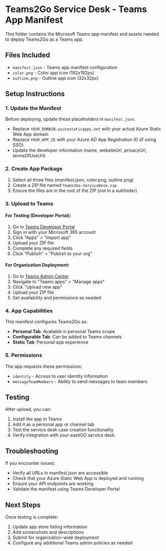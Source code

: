 # Teams2Go Service Desk - Teams App Manifest

This folder contains the Microsoft Teams app manifest and assets needed to deploy Teams2Go as a Teams app.

## Files Included

- `manifest.json` - Teams app manifest configuration
- `color.png` - Color app icon (192x192px)
- `outline.png` - Outline app icon (32x32px)

## Setup Instructions

### 1. Update the Manifest
Before deploying, update these placeholders in `manifest.json`:

- Replace `YOUR_DOMAIN.azurestaticapps.net` with your actual Azure Static Web App domain
- Replace `YOUR_APP_ID` with your Azure AD App Registration ID (if using SSO)
- Update the developer information (name, websiteUrl, privacyUrl, termsOfUseUrl)

### 2. Create App Package
1. Select all three files (manifest.json, color.png, outline.png)
2. Create a ZIP file named `Teams2Go-ServiceDesk.zip`
3. Ensure the files are in the root of the ZIP (not in a subfolder)

### 3. Upload to Teams

#### For Testing (Developer Portal):
1. Go to [Teams Developer Portal](https://dev.teams.microsoft.com/)
2. Sign in with your Microsoft 365 account
3. Click "Apps" > "Import app"
4. Upload your ZIP file
5. Complete any required fields
6. Click "Publish" > "Publish to your org"

#### For Organization Deployment:
1. Go to [Teams Admin Center](https://admin.teams.microsoft.com/)
2. Navigate to "Teams apps" > "Manage apps"
3. Click "Upload new app"
4. Upload your ZIP file
5. Set availability and permissions as needed

### 4. App Capabilities

This manifest configures Teams2Go as:
- **Personal Tab**: Available in personal Teams scope
- **Configurable Tab**: Can be added to Teams channels
- **Static Tab**: Personal app experience

### 5. Permissions

The app requests these permissions:
- `identity` - Access to user identity information
- `messageTeamMembers` - Ability to send messages to team members

## Testing

After upload, you can:
1. Install the app in Teams
2. Add it as a personal app or channel tab
3. Test the service desk case creation functionality
4. Verify integration with your easitGO service desk

## Troubleshooting

If you encounter issues:
- Verify all URLs in manifest.json are accessible
- Check that your Azure Static Web App is deployed and running
- Ensure your API endpoints are working
- Validate the manifest using Teams Developer Portal

## Next Steps

Once testing is complete:
1. Update app store listing information
2. Add screenshots and descriptions
3. Submit for organization-wide deployment
4. Configure any additional Teams admin policies as needed